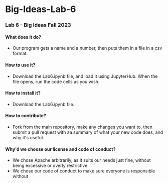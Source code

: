 # Big-Ideas-Lab-6
### Lab 6 - Big Ideas Fall 2023

#### What does it do?
* Our program gets a name and a number, then puts them in a file in a csv format.

#### How to use it?
* Download the Lab6.ipynb file, and load it using JupyterHub. When the file opens, run the code cells as you wish.

#### How to install it?
* Download the Lab6.ipynb file.

#### How to contribute?
* Fork from the main repository, make any changes you want to, then submit a pull request with aa summary of what your new code does, and why it's useful.

#### Why'd we choose our license and code of conduct?
* We chose Apache arbitrarily, as it suits our needs just fine, without being excessive or overly restrictive.
* We chose our code of conduct to make sure everyone is responsible without 